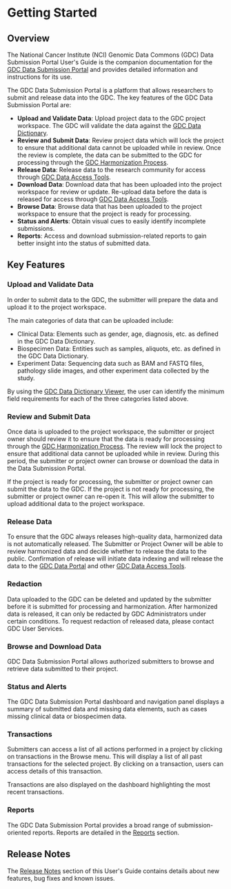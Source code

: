 # Getting Started

## Overview

The National Cancer Institute (NCI) Genomic Data Commons (GDC) Data Submission Portal User's Guide is the companion documentation for the [GDC Data Submission Portal](https://gdc.nci.nih.gov/submit-data/gdc-data-submission-portal) and provides detailed information and instructions for its use.

The GDC Data Submission Portal is a platform that allows researchers to submit and release data into the GDC. The key features of the GDC Data Submission Portal are:

* __Upload and Validate Data__: Upload project data to the GDC project workspace. The GDC will validate the data against the [GDC Data Dictionary](https://gdc-docs.nci.nih.gov/Data_Dictionary/).
* __Review and Submit Data__: Review project data which will lock the project to ensure that additional data cannot be uploaded while in review. Once the review is complete, the data can be submitted to the GDC for processing through the [GDC Harmonization Process](https://gdc.nci.nih.gov/submit-data/gdc-data-harmonization).
* __Release Data__: Release data to the research community for access through [GDC Data Access Tools](https://gdc.nci.nih.gov/access-data/data-access-processes-and-tools).
* __Download Data__: Download data that has been uploaded into the project workspace for review or update. Re-upload data before the data is released for access through [GDC Data Access Tools](https://gdc.nci.nih.gov/access-data/data-access-processes-and-tools).
* __Browse Data__: Browse data that has been uploaded to the project workspace to ensure that the project is ready for processing.
* __Status and Alerts__: Obtain visual cues to easily identify incomplete submissions.
* __Reports__: Access and download submission-related reports to gain better insight into the status of submitted data.

## Key Features

### Upload and Validate Data
In order to submit data to the GDC, the submitter will prepare the data and upload it to the project workspace.

The main categories of data that can be uploaded include:

* Clinical Data: Elements such as gender, age, diagnosis, etc. as defined in the GDC Data Dictionary.
* Biospecimen Data: Entities such as samples, aliquots, etc. as defined in the GDC Data Dictionary.
* Experiment Data: Sequencing data such as BAM and FASTQ files, pathology slide images, and other experiment data collected by the study.

By using the [GDC Data Dictionary Viewer](../../Data_Dictionary/viewer.md), the user can identify the minimum field requirements for each of the three categories listed above.

### Review and Submit Data

Once data is uploaded to the project workspace, the submitter or project owner should review it to ensure that the data is ready for processing through the [GDC Harmonization Process](https://gdc.nci.nih.gov/submit-data/gdc-data-harmonization). The review will lock the project to ensure that additional data cannot be uploaded while in review. During this period, the submitter or project owner can browse or download the data in the Data Submission Portal.

If the project is ready for processing, the submitter or project owner can submit the data to the GDC. If the project is not ready for processing, the submitter or project owner can re-open it. This will allow the submitter to upload additional data to the project workspace.

### Release Data

To ensure that the GDC always releases high-quality data, harmonized data is not automatically released. The Submitter or Project Owner will be able to review harmonized data and decide whether to release the data to the public. Confirmation of release will initiate data indexing and will release the data to the [GDC Data Portal](https://gdc-portal.nci.nih.gov/projects/t) and other [GDC Data Access Tools](https://gdc.nci.nih.gov/access-data/data-access-processes-and-tools).

### Redaction

Data uploaded to the GDC can be deleted and updated by the submitter before it is submitted for processing and harmonization. After harmonized data is released, it can only be redacted by GDC Administrators under certain conditions. To request redaction of released data, please contact GDC User Services.

### Browse and Download Data

GDC Data Submission Portal allows authorized submitters to browse and retrieve data submitted to their project.

### Status and Alerts

The GDC Data Submission Portal dashboard and navigation panel displays a summary of submitted data and missing data elements, such as cases missing clinical data or biospecimen data.

### Transactions

Submitters can access a list of all actions performed in a project by clicking on transactions in the Browse menu. This will display a list of all past transactions for the selected project. By clicking on a transaction, users can access details of this transaction.

Transactions are also displayed on the dashboard highlighting the most recent transactions.

### Reports

The GDC Data Submission Portal provides a broad range of submission-oriented reports. Reports are detailed in the [Reports](Reports.md) section.

## Release Notes

The [Release Notes](../../Data_Submission_Portal/Release_Notes/Data_Submission_Portal_Release_Notes.md) section of this User's Guide contains details about new features, bug fixes and known issues.
